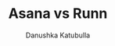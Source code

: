 ---
is_programmatic_layout_6: true
draft: false
title: "Asana vs Runn"
snippet: "Asana vs Runn"
image:
  src: /images/pseo/asana-vs-runn.png
  alt: "project management, resource management, team collaboration, productivity"
publishDate: 2024-12-23
category: ""
author: "Danushka Katubulla"
tags:
  - "Marketing"
  - "Tips"
  - "Project Management"
  - "Team"
tools:
  Asana:
    sub_title: "Simplifying Team Collaboration"
    main_content: "Asana is known for its intuitive interface and straightforward approach to task management. It's perfect for teams looking for a tool that prioritizes simplicity without sacrificing essential project-tracking features. From creating task boards to assigning deadlines, Asana shines in its ability to keep projects moving seamlessly. However, some users find its features limiting when it comes to advanced customization or scalability for larger, more complex workflows."
    features: ["Visual project views, including timelines, boards, and calendars.", "Simple task assignment with due dates and priority levels.", "Integration with tools like Slack, Google Workspace, and Microsoft Teams.", "Easy-to-use mobile app for project updates on the go."]
    analytics_rate: "⭐⭐⭐⭐⭐"
    analytics_review: "Clear and effective"
    customization_rate: "⭐⭐⭐"
    customization_review: "Basic customization"
    collaboration_features_rate: "⭐⭐⭐⭐"
    collaboration_features_review: "Strong collaboration tools"
    self_hosted: false
    open_source: false
    pricing: "Free & Paid plans"
  Runn:
    sub_title: "Resource Management Made Easy"
    main_content: "Runn is designed specifically for resource management and planning, making it an excellent choice for teams that need to optimize their workforce and project timelines. It provides a clear overview of resource allocation and workload, allowing managers to make informed decisions. While Runn excels in resource planning, it may not offer the same depth in task management features as Asana."
    features: ["Real-time resource allocation and capacity planning.", "Visual scheduling tools for project timelines.", "Integration with tools like Asana, Slack, and Google Calendar.", "Forecasting tools for better project planning."]
    analytics_rate: "⭐⭐⭐⭐"
    analytics_review: "Insightful and actionable"
    customization_rate: "⭐⭐⭐⭐"
    customization_review: "Good customization options"
    collaboration_features_rate: "⭐⭐⭐⭐"
    collaboration_features_review: "Effective team collaboration features"
    self_hosted: false
    open_source: false
    pricing: "Paid plans only"
description: Discover the best project management tools for your business. Compare Asana, Runn, and Worklenz to find the perfect solution for your team's needs.
related: [asana-vs-teamdeck, asana-vs-resource-guru, asana-vs-hyve, asana-vs-float]
---